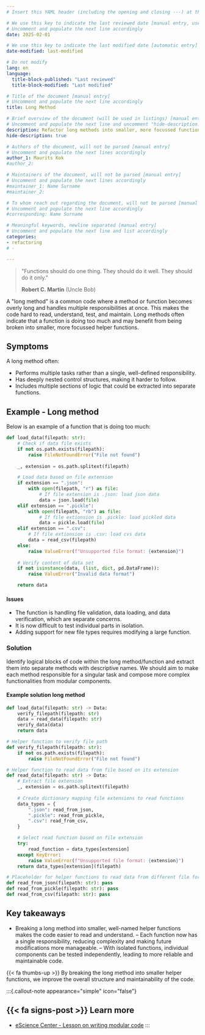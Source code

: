 ```yaml
---
# Insert this YAML header (including the opening and closing ---) at the beginning of the document and fill it out accordingly

# We use this key to indicate the last reviewed date [manual entry, use YYYY-MM-DD]
# Uncomment and populate the next line accordingly
date: 2025-02-01

# We use this key to indicate the last modified date [automatic entry]
date-modified: last-modified

# Do not modify
lang: en
language: 
  title-block-published: "Last reviewed"
  title-block-modified: "Last modified"

# Title of the document [manual entry]
# Uncomment and populate the next line accordingly
title: Long Method

# Brief overview of the document (will be used in listings) [manual entry]
# Uncomment and populate the next line and uncomment "hide-description: true".
description: Refactor long methods into smaller, more focussed functions
hide-description: true

# Authors of the document, will not be parsed [manual entry]
# Uncomment and populate the next lines accordingly
author_1: Maurits Kok
#author_2:

# Maintainers of the document, will not be parsed [manual entry]
# Uncomment and populate the next lines accordingly
#maintainer_1: Name Surname
#maintainer_2:

# To whom reach out regarding the document, will not be parsed [manual entry]
# Uncomment and populate the next line accordingly
#corresponding: Name Surname

# Meaningful keywords, newline separated [manual entry]
# Uncomment and populate the next line and list accordingly
categories: 
- refactoring 
# - 

---
```


> "Functions should do one thing. They should do it well. They should do it only."
> 
> **Robert C. Martin** (Uncle Bob)

A "long method" is a common code where a method or function becomes overly long and handles multiple responsibilities at once. This makes the code hard to read, understand, test, and maintain. Long methods often indicate that a function is doing too much and may benefit from being broken into smaller, more focussed helper functions.

## Symptoms
A long method often:

- Performs multiple tasks rather than a single, well-defined responsibility.
- Has deeply nested control structures, making it harder to follow.
- Includes multiple sections of logic that could be extracted into separate functions.

## Example - Long method
Below is an example of a function that is doing too much:

```python
def load_data(filepath: str):
    # Check if data file exists
    if not os.path.exists(filepath):
        raise FileNotFoundError("File not found")
    
    _, extension = os.path.splitext(filepath)

    # Load data based on file extension    
    if extension == ".json":
        with open(filepath, "r") as file:
            # If file extension is .json: load json data
            data = json.load(file)
    elif extension == ".pickle":
        with open(filepath, "rb") as file:
            # If file extionsion is .pickle: load pickled data
            data = pickle.load(file)
    elif extension == ".csv":
        # If file extionsion is .csv: load cvs data
        data = read_csv(filepath)
    else:
        raise ValueError(f"Unsupported file format: {extension}")
    
    # Verify content of data set
    if not isinstance(data, (list, dict, pd.DataFrame)):
        raise ValueError("Invalid data format")

    return data
```


#### Issues
- The function is handling file validation, data loading, and data verification, which are separate concerns.
- It is now difficult to test individual parts in isolation.
- Adding support for new file types requires modifying a large function.


### Solution
Identify logical blocks of code within the long method/function and extract them into separate methods with descriptive names. We should aim to make each method responsible for a singular task and compose more complex functionalities from modular components.

#### Example solution long method


```python
def load_data(filepath: str) -> Data:
    verify_filepath(filepath: str)  
    data = read_data(filepath: str)
    verify_data(data)
    return data

# Helper function to verify file path
def verify_filepath(filepath: str):
    if not os.path.exists(filepath):
        raise FileNotFoundError("File not found")

# Helper function to read data from file based on its extension
def read_data(filepath: str) -> Data:
    # Extract file extension
    _, extension = os.path.splitext(filepath)
    
    # Create dictionary mapping file extensions to read functions
    data_types = {
        ".json": read_from_json,
        ".pickle": read_from_pickle,
        ".csv": read_from_csv,
    }

    # Select read function based on file extension
    try:
        read_function = data_types[extension]
    except KeyError:
        raise ValueError(f"Unsupported file format: {extension}")
    return data_types[extension](filepath)

# Placeholder for helper functions to read data from different file formats
def read_from_json(filepath: str): pass
def read_from_pickle(filepath: str): pass
def read_from_csv(filepath: str): pass
```

## Key takeaways
- Breaking a long method into smaller, well-named helper functions makes the code easier to read and understand.
– Each function now has a single responsibility, reducing complexity and making future modifications more manageable.
– With isolated functions, individual components can be tested independently, leading to more reliable and maintainable code.

{{< fa thumbs-up >}} By breaking the long method into smaller helper functions, we improve the overall structure and maintainability of the code.

:::{.callout-note appearance="simple" icon="false"}
## {{< fa signs-post >}} Learn more
- [eScience Center - Lesson on writing modular code](https://esciencecenter-digital-skills.github.io/good-practices-lesson/2-modular-code.html)
:::